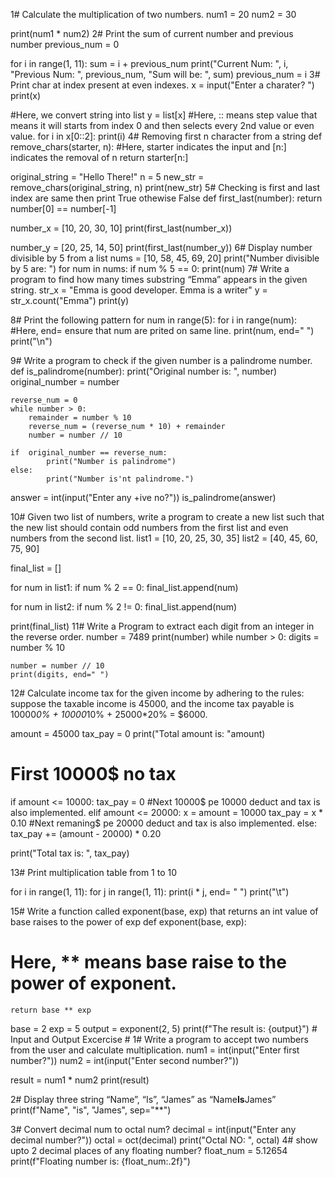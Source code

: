 1# Calculate the multiplication of two numbers.
num1 = 20
num2 = 30

print(num1 * num2)
2# Print the sum of current number and previous number
previous_num = 0

for i in range(1, 11):
    sum = i + previous_num
    print("Current Num: ", i, "Previous Num: ", previous_num, "Sum will be: ", sum)
    previous_num = i
3# Print char at index present at even indexes.
x = input("Enter a charater? ")
print(x)

#Here, we convert string into list
y = list[x]
#Here, :: means step value that means it will starts from index 0 and then selects every 2nd value or even value.
for i in x[0::2]:
    print(i)
4# Removing first n character from a string
def remove_chars(starter, n):
    #Here, starter indicates the input and [n:] indicates the removal of n
    return starter[n:]

original_string = "Hello There!"
n = 5
new_str = remove_chars(original_string, n)
print(new_str)
5# Checking is first and last index are same then print True othewise False
def first_last(number):
    return number[0] == number[-1]

number_x = [10, 20, 30, 10]
print(first_last(number_x))

number_y = [20, 25, 14, 50]
print(first_last(number_y))
6# Display number divisible by 5 from a list
nums = [10, 58, 45, 69, 20]
print("Number divisible by 5 are: ")
for num in nums:
    if num % 5 == 0:
        print(num)
7# Write a program to find how many times substring “Emma” appears in the given string.
str_x = "Emma is good developer. Emma is a writer"
y = str_x.count("Emma")
print(y)

8# Print the following pattern
for num in range(5):
    for i in range(num):
#Here, end= ensure that num are prited on same line.
        print(num, end=" ")
    print("\n")

9# Write a program to check if the given number is a palindrome number.
def is_palindrome(number):
    print("Original number is: ", number)
    original_number = number

    reverse_num = 0
    while number > 0:
        remainder = number % 10
        reverse_num = (reverse_num * 10) + remainder
        number = number // 10

    if  original_number == reverse_num:
            print("Number is palindrome")
    else:
            print("Number is'nt palindrome.")

answer = int(input("Enter any +ive no?"))
is_palindrome(answer)

10# Given two list of numbers, write a program to create a new list such that the new list should contain odd numbers from the first list and even numbers from the second list.
list1 = [10, 20, 25, 30, 35]
list2 = [40, 45, 60, 75, 90]

final_list = []

for num in list1:
    if num % 2 == 0:
        final_list.append(num)
    
for num in list2:
    if num % 2 != 0:
        final_list.append(num)

print(final_list)
11# Write a Program to extract each digit from an integer in the reverse order.
number = 7489
print(number)
while number > 0:
    digits = number % 10
    
    number = number // 10
    print(digits, end=" ")

12# Calculate income tax for the given income by adhering to the rules: suppose the taxable income is 45000, and the income tax payable is
10000*0% + 10000*10%  + 25000*20% = $6000.

amount = 45000
tax_pay = 0
print("Total amount is: "amount)

# First 10000$ no tax
if amount <= 10000:
    tax_pay = 0
#Next 10000$ pe 10000 deduct and tax is also implemented.
elif amount <= 20000:
    x = amount = 10000
    tax_pay = x * 0.10
#Next remaning$ pe 20000 deduct and tax is also implemented.
else:
    tax_pay += (amount - 20000) * 0.20

print("Total tax is: ", tax_pay)

13# Print multiplication table from 1 to 10

for i in range(1, 11):
    for j in range(1, 11):
        print(i * j, end= " ")
    print("\t")

15#  Write a function called exponent(base, exp) that returns an int value of base raises to the power of exp
def exponent(base, exp):
# Here, ** means base raise to the power of exponent.
    return base ** exp

base = 2
exp = 5
output = exponent(2, 5)
print(f"The result is: {output}")
                                            # Input and Output Excercise #
1# Write a program to accept two numbers from the user and calculate multiplication.
num1 = int(input("Enter first number?"))
num2 = int(input("Enter second number?"))

result = num1 * num2
print(result)

2#  Display three string “Name”, “Is”, “James” as “Name**Is**James”
print(f"Name", "is", "James", sep="**")

3# Convert decimal num to octal num? 
decimal = int(input("Enter any decimal number?"))
octal = oct(decimal)
print("Octal NO: ", octal)
4# show upto 2 decimal places of any floating number? 
float_num = 5.12654
print(f"Floating number is: {float_num:.2f}")
